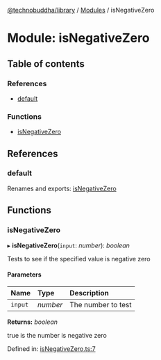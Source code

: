 [@technobuddha/library](../../README.md) / [Modules](../Modules.md) / isNegativeZero

# Module: isNegativeZero

## Table of contents

### References

- [default](isnegativezero.md#default)

### Functions

- [isNegativeZero](isnegativezero.md#isnegativezero)

## References

### default

Renames and exports: [isNegativeZero](isnegativezero.md#isnegativezero)

## Functions

### isNegativeZero

▸ **isNegativeZero**(`input`: *number*): *boolean*

Tests to see if the specified value is negative zero

#### Parameters

| Name | Type | Description |
| :------ | :------ | :------ |
| `input` | *number* | The number to test |

**Returns:** *boolean*

true is the number is negative zero

Defined in: [isNegativeZero.ts:7](../../src/isNegativeZero.ts#L7)

